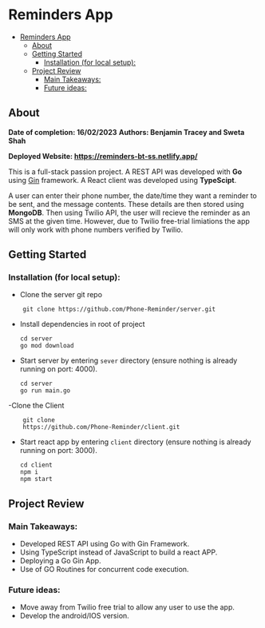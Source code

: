 # Reminders App 

- [Reminders App](#reminders-app)
  - [About](#about)
  - [Getting Started](#getting-started)
    - [Installation (for local setup):](#installation-for-local-setup)
  - [Project Review](#project-review)
    - [Main Takeaways:](#main-takeaways)
    - [Future ideas:](#future-ideas)


## About
**Date of completion: 16/02/2023**
**Authors: Benjamin Tracey and Sweta Shah**

**Deployed Website: https://reminders-bt-ss.netlify.app/**
 
This is a full-stack passion project. A REST API was developed with **Go** using [Gin](https://github.com/gin-gonic/gin) framework. A React client was developed using **TypeScipt**. 

A user can enter their phone number, the date/time they want a reminder to be sent, and the message contents. These details are then stored using **MongoDB**. Then using Twilio API, the user will recieve the reminder as an SMS at the given time. However, due to Twilio free-trial limiations the app will only work with phone numbers verified by Twilio. 

## Getting Started

### Installation (for local setup):

- Clone the server git repo
```
    git clone https://github.com/Phone-Reminder/server.git
```
- Install dependencies in root of project 
  
  ```
  cd server
  go mod download
  ```

- Start server by entering `sever` directory (ensure nothing is already running on port: 4000).
    ```
    cd server
    go run main.go 
    ```


-Clone the Client

```
    git clone 
    https://github.com/Phone-Reminder/client.git
```

- Start react app by entering `client` directory (ensure nothing is already running on port: 3000).

    ```
    cd client
    npm i
    npm start
    ```

## Project Review

### Main Takeaways:
- Developed REST API using Go with Gin Framework.
- Using TypeScript instead of JavaScript to build a react APP.
- Deploying a Go Gin App. 
- Use of GO Routines for concurrent code execution. 

### Future ideas:
- Move away from Twilio free trial to allow any user to use the app. 
- Develop the android/IOS version.

  




